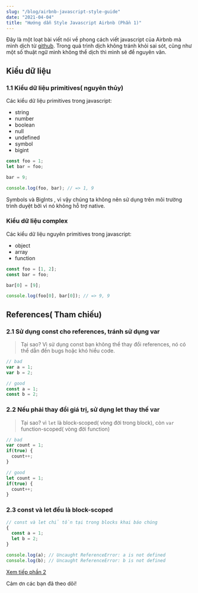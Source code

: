 ```yaml
---
slug: "/blog/airbnb-javascript-style-guide"
date: "2021-04-04"
title: "Hướng dẫn Style Javascript Airbnb (Phần 1)"
---
```


Đây là một loạt bài viết nói về phong cách viết javascript của Airbnb mà mình dịch từ [github](https://github.com/airbnb/javascript). Trong quá trình dịch không tránh khỏi sai sót, cũng như một số thuật ngữ mình không thể dịch thì mình sẽ để nguyên văn.

## Kiểu dữ liệu

### 1.1 Kiểu dữ liệu primitives( nguyên thủy)

Các kiểu dữ liệu primitives trong javascript:

- string
- number
- boolean
- null
- undefined
- symbol
- bigint

```js
const foo = 1;
let bar = foo;

bar = 9;

console.log(foo, bar); // => 1, 9
```

Symbols và BigInts  , vì vậy chúng ta không nên sử dụng trên môi trường trình duyệt bởi vì nó không hỗ trợ native.

### Kiểu dữ liệu complex

Các kiểu dữ liệu nguyên primitives trong javascript:

- object
- array
- function

```js
const foo = [1, 2];
const bar = foo;

bar[0] = [9];

console.log(foo[0], bar[0]); // => 9, 9
```

## References( Tham chiếu)

### 2.1 Sử dụng const cho references, tránh sử dụng var

>
> Tại sao? Vì sử dụng const bạn không thể thay đổi references, nó có thể dẫn đến bugs hoặc khó hiểu code.
>

```js
// bad
var a = 1;
var b = 2;

// good
const a = 1;
const b = 2;
```

### 2.2 Nếu phải thay đổi giá trị, sử dụng let thay thế var

> Tại sao? vì `let` là block-scoped( vòng đời trong block), còn `var` function-scoped( vòng đời function)

```js
// bad
var count = 1;
if(true) {
  count++;
}

// good
let count = 1;
if(true) {
  count++;
}
```

### 2.3 const và let đều là block-scoped

```js
// const và let chỉ tồn tại trong blocks khai báo chúng
{
  const a = 1;
  let b = 2;
}

console.log(a); // Uncaught ReferenceError: a is not defined
console.log(b); // Uncaught ReferenceError: b is not defined
```

[Xem tiếp phần 2](/blog/airbnb-javascript-style-guide-2)

Cảm ơn các bạn đã theo dõi!
